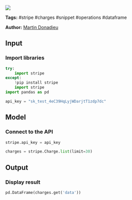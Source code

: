 <a href="https://app.naas.ai/user-redirect/naas/downloader?url=https://raw.githubusercontent.com/jupyter-naas/awesome-notebooks/master/Stripe/Stripe_Get_charges.ipynb" target="_parent"><img src="https://naasai-public.s3.eu-west-3.amazonaws.com/open_in_naas.svg"/></a>

**Tags:** #stripe #charges #snippet #operations #dataframe

**Author:** [Martin Donadieu](https://www.linkedin.com/in/martindonadieu/)

## Input

### Import libraries


```python
try:
    import stripe
except:
    !pip install stripe
    import stripe
import pandas as pd
```


```python
api_key = "sk_test_4eC39HqLyjWDarjtT1zdp7dc"
```

## Model

### Connect to the API


```python
stripe.api_key = api_key
```


```python
charges = stripe.Charge.list(limit=30)
```

## Output

### Display result


```python
pd.DataFrame(charges.get('data'))
```
